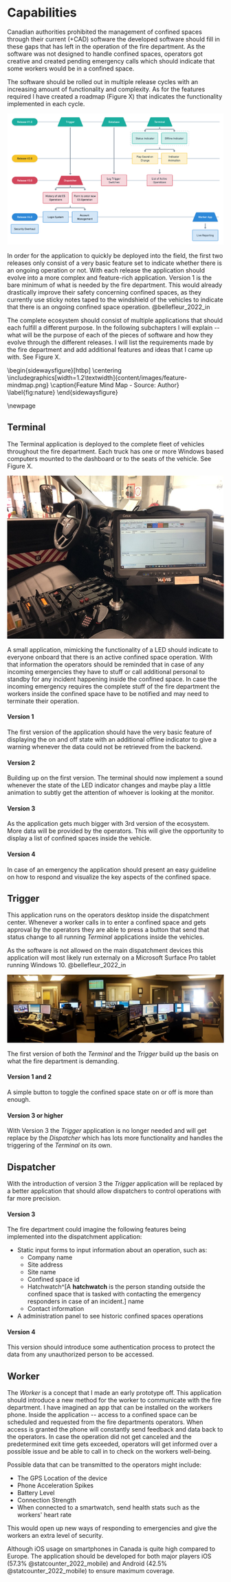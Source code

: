 <!-- TODO: Find a better title for this chapter. -->
<!-- Goal: 500 Words -->
# Capabilities

<!-- What gaps / issues does the software need to address? -->
Canadian authorities prohibited the management of confined spaces through their current (+CAD) software the developed software should fill in these gaps that has left in the operation of the fire department. As the software was not designed to handle confined spaces, operators got creative and created pending emergency calls which should indicate that some workers would be in a confined space.

<!-- TODO: Figure number -->
The software should be rolled out in multiple release cycles with an increasing amount of functionality and complexity. As for the features required I have created a roadmap (Figure X) that indicates the functionality implemented in each cycle.

<!-- TODO: Fix Image Size -->
<!-- TODO: Remove In Progress Sound (Dublicate) -->
![Software Release Roadmap - Source: Author](images/cs-release-plan.png)

In order for the application to quickly be deployed into the field, the first two releases only consist of a very basic feature set to indicate whether there is an ongoing operation or not. With each release the application should evolve into a more complex and feature-rich application. Version 1 is the bare minimum of what is needed by the fire department. This would already drastically improve their safety concerning confined spaces, as they currently use sticky notes taped to the windshield of the vehicles to indicate that there is an ongoing confined space operation. @bellefleur_2022_in

<!-- TODO: Figure number -->
The complete ecosystem should consist of multiple applications that should each fulfill a different purpose. In the following subchapters I will explain -- what will be the purpose of each of the pieces of software and how they evolve through the different releases. I will list the requirements made by the fire department and add additional features and ideas that I came up with. See Figure X.

<!-- Based on: https://latex-tutorial.com/landscape-page/ -->

\begin{sidewaysfigure}[htbp]
    \centering
    \includegraphics[width=1.2\textwidth]{content/images/feature-mindmap.png}
    \caption{Feature Mind Map - Source: Author}
    \label{fig:nature}
\end{sidewaysfigure}

\newpage
## Terminal

<!-- TODO: Figure number -->
The Terminal application is deployed to the complete fleet of vehicles throughout the fire department. Each truck has one or more Windows based computers mounted to the dashboard or to the seats of the vehicle. See Figure X.

![Windows Tablet Onboard - Source: K. Bellefleur](images/tablet-onboard.jpg)

A small application, mimicking the functionality of a LED should indicate to everyone onboard that there is an active confined space operation. With that information the operators should be reminded that in case of any incoming emergencies they have to stuff or call additional personal to standby for any incident happening inside the confined space. In case the incoming emergency requires the complete stuff of the fire department the workers inside the confined space have to be notified and may need to terminate their operation.

#### Version 1

The first version of the application should have the very basic feature of displaying the on and off state with an additional offline indicator to give a warning whenever the data could not be retrieved from the backend.

#### Version 2

Building up on the first version. The terminal should now implement a sound whenever the state of the LED indicator changes and maybe play a little animation to subtly get the attention of whoever is looking at the monitor.

#### Version 3

As the application gets much bigger with 3rd version of the ecosystem. More data will be provided by the operators. This will give the opportunity to display a list of confined spaces inside the vehicle.

#### Version 4

In case of an emergency the application should present an easy guideline on how to respond and visualize the key aspects of the confined space.

## Trigger

This application runs on the operators desktop inside the dispatchment center. Whenever a worker calls in to enter a confined space and gets approval by the operators they are able to press a button that send that status change to all running *Terminal* applications inside the vehicles.

As the software is not allowed on the main dispatchment devices this application will most likely run externaly on a Microsoft Surface Pro tablet running Windows 10. @bellefleur_2022_in

![Dispatchment Center Campbell River - Source: NI911 @ni911_contact](images/cr-dispatchment-center.jpg)

The first version of both the *Terminal* and the *Trigger* build up the basis on what the fire department is demanding.

#### Version 1 and 2

A simple button to toggle the confined space state on or off is more than enough.

#### Version 3 or higher

With Version 3 the *Trigger* application is no longer needed and will get replace by the *Dispatcher* which has lots more functionality and handles the triggering of the *Terminal* on its own.

## Dispatcher

With the introduction of version 3 the *Trigger* application will be replaced by a better application that should allow dispatchers to control operations with far more precision.

<!-- TODO: Important Metrics, like Oxygen requirements should be highlighted -->

#### Version 3

The fire department could imagine the following features being implemented into the dispatchment application:

- Static input forms to input information about an operation, such as:
  - Company name
  - Site address
  - Site name
  - Confined space id
  - Hatchwatch^[A **hatchwatch** is the person standing outside the confined space that is tasked with contacting the emergency responders in case of an incident.] name
  - Contact information
- A administration panel to see historic confined spaces operations

#### Version 4

This version should introduce some authentication process to protect the data from any unauthorized person to be accessed.

<!-- Map Feature -->
<!-- Search -->
<!-- Forms -->
  <!-- Hazard Assesment for new confined spaces -->
<!-- Warning when infromation of the confined space is outdated -->
  <!-- Warn the operator -->

## Worker

The *Worker* is a concept that I made an early prototype off. This application should introduce a new method for the worker to communicate with the fire department. I have imagined an app that can be installed on the workers phone. Inside the application -- access to a confined space can be scheduled and requested from the fire departments operators. When access is granted the phone will constantly send feedback and data back to the operators. In case the operation did not get canceled and the predetermined exit time gets exceeded, operators will get informed over a possible issue and be able to call in to check on the workers well-being.

Possible data that can be transmitted to the operators might include:

- The GPS Location of the device
- Phone Acceleration Spikes
- Battery Level
- Connection Strength
- When connected to a smartwatch, send health stats such as the workers' heart rate

This would open up new ways of responding to emergencies and give the workers an extra level of security. 

Although iOS usage on smartphones in Canada is quite high compared to Europe. The application should be developed for both major players iOS (57.3% @statcounter_2022_mobile) and Android (42.5% @statcounter_2022_mobile) to ensure maximum coverage.

<!-- What requirements should the application fullfill? -->

<!-- Should future provness be a consideration? -->

<!-- How was the release schedule planed? -->
  <!-- Features -->
  <!-- Timing -->

<!-- What is the process of recieving a confined space? -->
  <!-- Create user flow diagrams -->

<!-- How is a protocol generated to  -->

